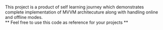 This project is a product of self learning journey which demonstrates complete implementation of MVVM architecuture along with handling online and offline modes. <br/>
** Feel free to use this code as reference for your projects **
